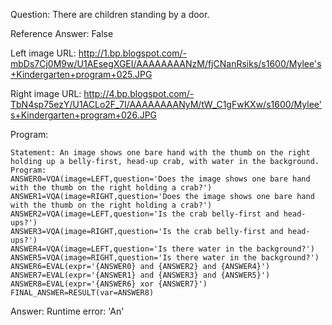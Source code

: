 Question: There are children standing by a door.

Reference Answer: False

Left image URL: http://1.bp.blogspot.com/-mbDs7Cj0M9w/U1AEsegXGEI/AAAAAAAANzM/fjCNanRsiks/s1600/Mylee's+Kindergarten+program+025.JPG

Right image URL: http://4.bp.blogspot.com/-TbN4sp75ezY/U1ACLo2F_7I/AAAAAAAANyM/tW_C1gFwKXw/s1600/Mylee's+Kindergarten+program+026.JPG

Program:

```
Statement: An image shows one bare hand with the thumb on the right holding up a belly-first, head-up crab, with water in the background.
Program:
ANSWER0=VQA(image=LEFT,question='Does the image shows one bare hand with the thumb on the right holding a crab?')
ANSWER1=VQA(image=RIGHT,question='Does the image shows one bare hand with the thumb on the right holding a crab?')
ANSWER2=VQA(image=LEFT,question='Is the crab belly-first and head-ups?')
ANSWER3=VQA(image=RIGHT,question='Is the crab belly-first and head-ups?')
ANSWER4=VQA(image=LEFT,question='Is there water in the background?')
ANSWER5=VQA(image=RIGHT,question='Is there water in the background?')
ANSWER6=EVAL(expr='{ANSWER0} and {ANSWER2} and {ANSWER4}')
ANSWER7=EVAL(expr='{ANSWER1} and {ANSWER3} and {ANSWER5}')
ANSWER8=EVAL(expr='{ANSWER6} xor {ANSWER7}')
FINAL_ANSWER=RESULT(var=ANSWER8)
```
Answer: Runtime error: 'An'

